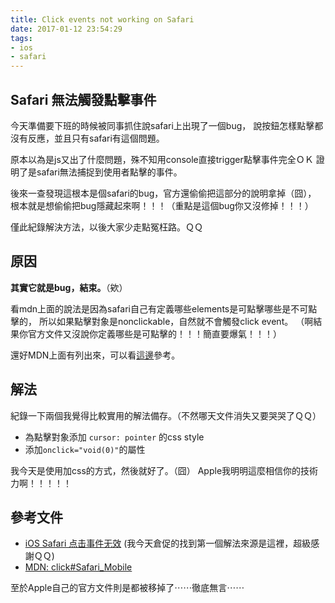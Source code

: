 ```yaml
---
title: Click events not working on Safari
date: 2017-01-12 23:54:29
tags:
- ios
- safari
---
```


## Safari 無法觸發點擊事件

今天準備要下班的時候被同事抓住說safari上出現了一個bug，
說按鈕怎樣點擊都沒有反應，並且只有safari有這個問題。

原本以為是js又出了什麼問題，殊不知用console直接trigger點擊事件完全ＯＫ
證明了是safari無法捕捉到使用者點擊的事件。

後來一查發現這根本是個safari的bug，官方還偷偷把這部分的說明拿掉（囧），
根本就是想偷偷把bug隱藏起來啊！！！（重點是這個bug你又沒修掉！！！）

僅此紀錄解決方法，以後大家少走點冤枉路。ＱＱ

<!-- more -->

## 原因

 **其實它就是bug，結束。**（欸）

看mdn上面的說法是因為safari自己有定義哪些elements是可點擊哪些是不可點擊的，
所以如果點擊對象是nonclickable，自然就不會觸發click event。
（啊結果你官方文件又沒說你定義哪些是可點擊的！！！簡直要爆氣！！！）

還好MDN上面有列出來，可以看[這邊](https://developer.mozilla.org/en-US/docs/Web/Events/click#Safari_Mobile)參考。

## 解法

紀錄一下兩個我覺得比較實用的解法備存。（不然哪天文件消失又要哭哭了ＱＱ）

- 為點擊對象添加 `cursor: pointer` 的css style
- 添加`onclick="void(0)"`的屬性

我今天是使用加css的方式，然後就好了。（囧）
Apple我明明這麼相信你的技術力啊！！！！！

## 參考文件

- [iOS Safari 点击事件无效](https://www.zfanw.com/blog/ios-safari-click-not-working.html)
  (我今天倉促的找到第一個解法來源是這裡，超級感謝ＱＱ)
- [MDN: click#Safari_Mobile](https://developer.mozilla.org/en-US/docs/Web/Events/click#Safari_Mobile)

至於Apple自己的官方文件則是都被移掉了⋯⋯徹底無言⋯⋯
